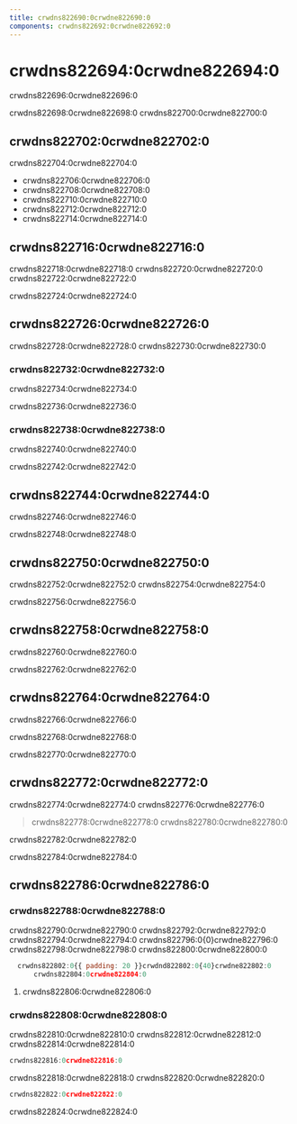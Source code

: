 ```yaml
---
title: crwdns822690:0crwdne822690:0
components: crwdns822692:0crwdne822692:0
---
```

# crwdns822694:0crwdne822694:0

<p class="description">crwdns822696:0crwdne822696:0</p>

crwdns822698:0crwdne822698:0 crwdns822700:0crwdne822700:0

## crwdns822702:0crwdne822702:0

crwdns822704:0crwdne822704:0

- crwdns822706:0crwdne822706:0
- crwdns822708:0crwdne822708:0
- crwdns822710:0crwdne822710:0
- crwdns822712:0crwdne822712:0
- crwdns822714:0crwdne822714:0

## crwdns822716:0crwdne822716:0

crwdns822718:0crwdne822718:0 crwdns822720:0crwdne822720:0 crwdns822722:0crwdne822722:0

crwdns822724:0crwdne822724:0

## crwdns822726:0crwdne822726:0

crwdns822728:0crwdne822728:0 crwdns822730:0crwdne822730:0

### crwdns822732:0crwdne822732:0

crwdns822734:0crwdne822734:0

crwdns822736:0crwdne822736:0

### crwdns822738:0crwdne822738:0

crwdns822740:0crwdne822740:0

crwdns822742:0crwdne822742:0

## crwdns822744:0crwdne822744:0

crwdns822746:0crwdne822746:0

crwdns822748:0crwdne822748:0

## crwdns822750:0crwdne822750:0

crwdns822752:0crwdne822752:0 crwdns822754:0crwdne822754:0

crwdns822756:0crwdne822756:0

## crwdns822758:0crwdne822758:0

crwdns822760:0crwdne822760:0

crwdns822762:0crwdne822762:0

## crwdns822764:0crwdne822764:0

crwdns822766:0crwdne822766:0

crwdns822768:0crwdne822768:0

crwdns822770:0crwdne822770:0

## crwdns822772:0crwdne822772:0

crwdns822774:0crwdne822774:0 crwdns822776:0crwdne822776:0

> crwdns822778:0crwdne822778:0 crwdns822780:0crwdne822780:0

crwdns822782:0crwdne822782:0

crwdns822784:0crwdne822784:0

## crwdns822786:0crwdne822786:0

### crwdns822788:0crwdne822788:0

crwdns822790:0crwdne822790:0 crwdns822792:0crwdne822792:0 crwdns822794:0crwdne822794:0 crwdns822796:0{0}crwdne822796:0 crwdns822798:0crwdne822798:0 crwdns822800:0crwdne822800:0

```jsx
  crwdns822802:0{{ padding: 20 }}crwdnd822802:0{40}crwdne822802:0
      crwdns822804:0crwdne822804:0
```

1. crwdns822806:0crwdne822806:0

### crwdns822808:0crwdne822808:0

crwdns822810:0crwdne822810:0 crwdns822812:0crwdne822812:0 crwdns822814:0crwdne822814:0

```jsx
crwdns822816:0crwdne822816:0
```

crwdns822818:0crwdne822818:0 crwdns822820:0crwdne822820:0

```jsx
crwdns822822:0crwdne822822:0
```

crwdns822824:0crwdne822824:0